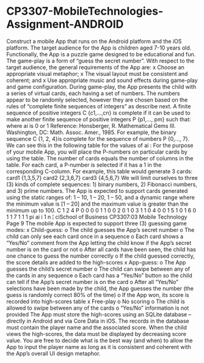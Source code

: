 CP3307-MobileTechnologies-Assignment-ANDROID
============================================

Construct a mobile App that runs on the Android platform and the iOS platform. The target audience for the App  is children aged 7-10 years old. Functionally, the App is a puzzle game designed to be educational and fun. The  game-play is a form of “guess the secret number”.    With respect to the target audience, the general requirements of the App are:  x Choose an appropriate visual metaphor;  x The visual layout must be consistent and coherent; and  x Use appropriate music and sound effects during game-play and game configuration.    During game-play, the App presents the child with a series of virtual cards, each having a set of numbers. The  numbers appear to be randomly selected, however they are chosen based on the rules of “complete finite  sequences of integers” as describe next.    A finite sequence of positive integers C {c1,...,cn} is complete if it can be used to make another finite  sequence of positive integers P {p1,..., pm} such that:    where ai is 0 or 1      Reference: Honsberger, R. Mathematical Gems III. Washington, DC: Math. Assoc. Amer., 1985.    For example, the binary sequence C {1, 2, 4}is complete for the sequence of numbers P {0,..., 7}. We can  see this in the following table for the values of ai :                          For the purpose of your mobile App, you will place the P-numbers on particular cards by using the table. The  number of cards equals the number of columns in the table. For each card, a P-number is selected if it has a 1 in  the corresponding C-column. For example, this table would generate 3 cards:      card1 {1,3,5,7} card2 {2,3,6,7} card3 {4,5,6,7}    We will limit ourselves to three (3) kinds of complete sequences: 1) binary numbers, 2) Fibonacci numbers, and  3) prime numbers.    The App is expected to support cards generated using the static ranges of: 1 – 10, 1 – 20, 1 – 50, and a dynamic  range where the minimum value is [1 – 20] and the maximum value is greater than the minimum up to 100.      C  1 2 4  P  0 0 0 0  1 1 0 0  2 0 1 0  3 1 1 0  4 0 0 1  5 1 0 1  6 0 1 1  7 1 1 1  pi ai i 1 n ¦ ciSchool of Business CP3307:03 Mobile Technology Page 9   The mobile App is expected to support three (3) guessing game modes:  x Child-guess:  o The child guesses the App’s secret number  o The child can only see each card once in a sequence  o Each card shows a “Yes/No” comment from the App letting the child know if the App’s secret  number is on the card or not  o After all cards have been seen, the child has one chance to guess the number correctly  o If the child guessed correctly, the score details are added to the high-scores  x App-guess:  o The App guesses the child’s secret number  o The child can swipe between any of the cards in any sequence  o Each card has a “Yes/No” button so the child can tell if the App’s secret number is on the card  o After all “Yes/No” selections have been made by the child, the App guesses the number (the  guess is randomly correct 80% of the time)  o If the App won, its score is recorded into high-scores table  x Free-play  o No scoring  o The child is allowed to swipe between any of the cards  o “Yes/No” information is not provided    The App must store the high-scores using an SQLite database – directly in Android and via Core Data in iOS.  The records in the database must contain the player name and the associated score. When the child views the  high-scores, the data must be displayed by decreasing score value. You are free to decide what is the best way  (and when) to allow the App to input the player name as long as it is consistent and coherent with the App’s  overall UI design metaphor. 

